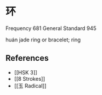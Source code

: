 # 环
Frequency 681
General Standard 945

huán
jade ring or bracelet; ring

## References
- [[HSK 3]]
- [[8 Strokes]]
- [[玉 Radical]]